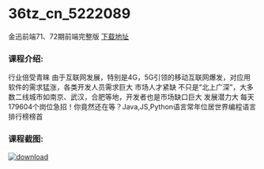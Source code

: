# 36tz_cn_5222089
金迅前端71、72期前端完整版
[下载地址](http://www.36tz.cn/article/5222089 "下载地址")
### 课程介绍:
行业倍受青睐
由于互联网发展，特别是4G，5G引领的移动互联网爆发，对应用软件的需求猛涨，各类开发人员需求巨大
市场人才紧缺
不只是“北上广深”，大多数二线城市如南京、武汉，合肥等地，开发者也是市场缺口巨大
发展潜力大
每天179604个岗位急招！你竟然还在等？Java,JS,Python语言常年位居世界编程语言排行榜榜首

### 课程截图:
[![download](http://36tz.cn/muke_img/2021_12_2-25.png "下载地址")](http://www.36tz.cn "下载地址")
